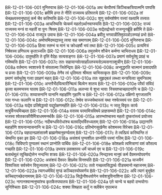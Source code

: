 BR-12-01-106-001  मुनिरुवाच
BR-12-01-106-001a अथ चेत्पौरुषं किञ्चित्क्षत्रियात्मनि पश्यसि
BR-12-01-106-001c ब्रवीमि हन्त ते नीतिं राज्यस्य प्रतिपत्तये
BR-12-01-106-002a तां चेच्छक्ष्यस्यनुष्ठातुं कर्म चैव करिष्यसि
BR-12-01-106-002c शृणु सर्वमशेषेण यत्त्वां वक्ष्यामि तत्त्वतः
BR-12-01-106-003a आचरिष्यसि चेत्कर्म महतोऽर्थानवाप्स्यसि
BR-12-01-106-003c राज्यं राज्यस्य मन्त्रं वा महतीं वा पुनः श्रियम्
BR-12-01-106-003e यद्येतद्रोचते राजन्पुनर्ब्रूहि ब्रवीमि ते
BR-12-01-106-004  राजपुत्र उवाच
BR-12-01-106-004a ब्रवीतु भगवान्नीतिमुपपन्नोऽस्म्यहं प्रभो
BR-12-01-106-004c अमोघमिदमद्यास्तु त्वया सह समागतम्
BR-12-01-106-005  मुनिरुवाच
BR-12-01-106-005a हित्वा स्तम्भं च मानं च क्रोधहर्षौ भयं तथा
BR-12-01-106-005c प्रत्यमित्रं निषेवस्व प्रणिपत्य कृताञ्जलिः
BR-12-01-106-006a तमुत्तमेन शौचेन कर्मणा चाभिराधय
BR-12-01-106-006c दातुमर्हति ते वृत्तिं वैदेहः सत्यसङ्गरः
BR-12-01-106-007a प्रमाणं सर्वभूतेषु प्रग्रहं च गमिष्यसि
BR-12-01-106-007c ततः सहायान्सोत्साहाँल्लप्स्यसेऽव्यसनाञ्शुचीन्
BR-12-01-106-008a वर्तमानः स्वशास्त्रे वै संयतात्मा जितेन्द्रियः
BR-12-01-106-008c अभ्युद्धरति चात्मानं प्रसादयति च प्रजाः
BR-12-01-106-009a तेनैव त्वं धृतिमता श्रीमता चाभिसत्कृतः
BR-12-01-106-009c प्रमाणं सर्वभूतेषु गत्वा प्रग्रहणं महत्
BR-12-01-106-010a ततः सुहृद्बलं लब्ध्वा मन्त्रयित्वा सुमन्त्रितम्
BR-12-01-106-010c अन्तरैर्भेदयित्वारीन्बिल्वं बिल्वेन शातय
BR-12-01-106-010e परैर्वा संविदं कृत्वा बलमप्यस्य घातय
BR-12-01-106-011a अलभ्या ये शुभा भावाः स्त्रियश्चाच्छादनानि च
BR-12-01-106-011c शय्यासनानि यानानि महार्हाणि गृहाणि च
BR-12-01-106-012a पक्षिणो मृगजातानि रसा गन्धाः फलानि च
BR-12-01-106-012c तेष्वेव सज्जयेथास्त्वं यथा नश्येत्स्वयं परः
BR-12-01-106-013a यद्येव प्रतिषेद्धव्यो यद्युपेक्षणमर्हति
BR-12-01-106-013c न जातु विवृतः कार्यः शत्रुर्विनयमिच्छता
BR-12-01-106-014a वसस्व परमामित्रविषये प्राज्ञसम्मते
BR-12-01-106-014c भजस्व श्वेतकाकीयैर्मित्राधममनर्थकैः
BR-12-01-106-015a आरम्भांश्चास्य महतो दुष्करांस्त्वं प्रयोजय
BR-12-01-106-015c नदीबन्धविरोधांश्च बलवद्भिर्विरुध्यताम्
BR-12-01-106-016a उद्यानानि महार्हाणि शयनान्यासनानि च
BR-12-01-106-016c प्रतिभोगसुखेनैव कोशमस्य विरेचय
BR-12-01-106-017a यज्ञदानप्रशंसास्मै ब्राह्मणेष्वनुवर्ण्यताम्
BR-12-01-106-017c ते त्वत्प्रियं करिष्यन्ति तं चेष्यन्ति वृका इव
BR-12-01-106-018a असंशयं पुण्यशीलः प्राप्नोति परमां गतिम्
BR-12-01-106-018c त्रिविष्टपे पुण्यतमं स्थानं प्राप्नोति पार्थिवः
BR-12-01-106-018e कोशक्षये त्वमित्राणां वशं कौसल्य गच्छति
BR-12-01-106-019a उभयत्र प्रसक्तस्य धर्मे चाधर्म एव च
BR-12-01-106-019c बलार्थमूलं व्युच्छिद्येत्तेन नन्दन्ति शत्रवः
BR-12-01-106-020a निन्द्यास्य मानुषं कर्म दैवमस्योपवर्णय
BR-12-01-106-020c असंशयं दैवपरः क्षिप्रमेव विनश्यति
BR-12-01-106-021a याजयैनं विश्वजिता सर्वस्वेन वियुज्यताम्
BR-12-01-106-021c ततो गच्छत्वसिद्धार्थः पीड्यमानो महाजनम्
BR-12-01-106-022a त्यागधर्मविदं मुण्डं कञ्चिदस्योपवर्णय
BR-12-01-106-022c अपि त्यागं बुभूषेत कच्चिद्गच्छेदनामयम्
BR-12-01-106-023a सिद्धेनौषधयोगेन सर्वशत्रुविनाशिना
BR-12-01-106-023c नागानश्वान्मनुष्यांश्च कृतकैरुपघातय
BR-12-01-106-024a एते चान्ये च बहवो दम्भयोगाः सुनिश्चिताः
BR-12-01-106-024c शक्या विषहता कर्तुं न क्लीबेन नृपात्मज

